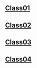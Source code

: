 

## [Class01](Class-01/notes01.md)

## [Class02](Class-02/notes02.md)

## [Class03](Class-03/notes03.md)

## [Class04](Class-04/notes04.md)